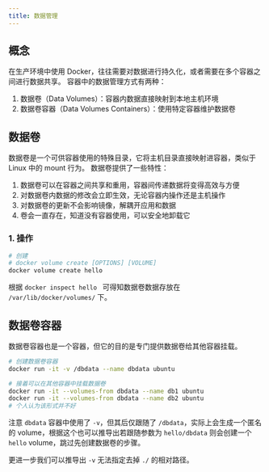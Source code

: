 ```yaml
---
title: 数据管理
---
```


## 概念

在生产环境中使用 Docker，往往需要对数据进行持久化，或者需要在多个容器之间进行数据共享。
容器中的数据管理方式有两种：

1. 数据卷（Data Volumes）：容器内数据直接映射到本地主机环境
2. 数据卷容器（Data Volumes Containers）：使用特定容器维护数据卷




## 数据卷

数据卷是一个可供容器使用的特殊目录，它将主机目录直接映射进容器，类似于 Linux 中的 mount 行为。
数据卷提供了一些特性：
1. 数据卷可以在容器之间共享和重用，容器间传递数据将变得高效与方便
2. 对数据卷内数据的修改会立即生效，无论容器内操作还是主机操作
3. 对数据卷的更新不会影响镜像，解耦开应用和数据
4. 卷会一直存在，知道没有容器使用，可以安全地卸载它

### 1. 操作

```bash
# 创建
# docker volume create [OPTIONS] [VOLUME]
docker volume create hello
```

根据 `docker inspect hello ` 可得知数据卷数据存放在 `/var/lib/docker/volumes/` 下。



## 数据卷容器

数据卷容器也是一个容器，但它的目的是专门提供数据卷给其他容器挂载。
```bash
# 创建数据卷容器
docker run -it -v /dbdata --name dbdata ubuntu

# 接着可以在其他容器中挂载数据卷
docker run -it --volumes-from dbdata --name db1 ubuntu
docker run -it --volumes-from dbdata --name db2 ubuntu
# 个人认为该形式并不好
```

注意 `dbdata` 容器中使用了 `-v`，但其后仅跟随了 `/dbdata`，实际上会生成一个匿名的 volume，根据这个也可以推导出若跟随参数为 `hello/dbdata` 则会创建一个 `hello` volume，跳过先创建数据卷的步骤。

更进一步我们可以推导出 `-v` 无法指定去掉 `./` 的相对路径。



